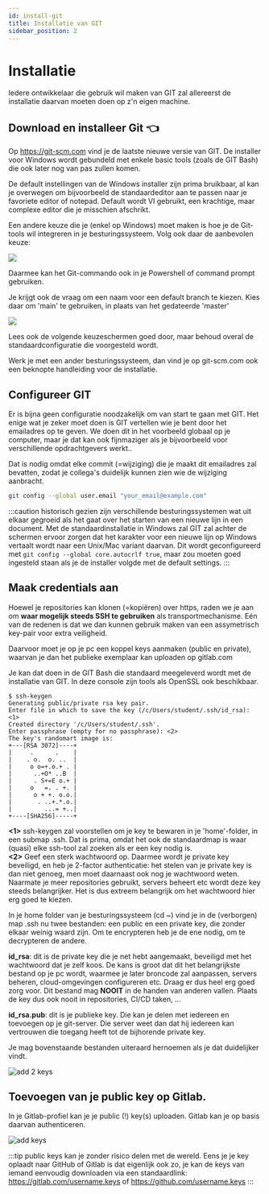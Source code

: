 ```yaml
---
id: install-git
title: Installatie van GIT
sidebar_position: 2
---
```


# Installatie


Iedere ontwikkelaar die gebruik wil maken van GIT zal allereerst de installatie daarvan moeten doen op z'n eigen machine.

## Download en installeer Git 👈

Op https://git-scm.com vind je de laatste nieuwe versie van GIT. De installer voor Windows wordt gebundeld met enkele basic tools (zoals de GIT Bash) die ook later nog van pas zullen komen.

De default instellingen van de Windows installer zijn prima bruikbaar, al kan je overwegen om bijvoorbeeld de standaardeditor aan te passen naar je favoriete editor of notepad. Default wordt VI gebruikt, een krachtige, maar complexe editor die je misschien afschrikt.

Een andere keuze die je (enkel op Windows) moet maken is hoe je de Git-tools wil integreren in je besturingssysteem. Volg ook daar de aanbevolen keuze:
<p align="center" width="900">

![](/img/git/gitinstallerpath.png)

</p>

Daarmee kan het Git-commando ook in je Powershell of command prompt gebruiken. 

Je krijgt ook de vraag om een naam voor een default branch te kiezen. Kies daar om 'main' te gebruiken, in plaats van het gedateerde 'master'

<p align="center" width="900">

![](/img/git/git-install-default-branch.png)

</p>



Lees ook de volgende keuzeschermen goed door, maar behoud overal de standaardconfiguratie die voorgesteld wordt.

Werk je met een ander besturingssysteem, dan vind je op git-scm.com ook een beknopte handleiding voor de installatie.

## Configureer GIT 

Er is bijna geen configuratie noodzakelijk om van start te gaan met GIT. Het enige wat je zeker moet doen is GIT vertellen wie je bent door het emailadres op te geven. 
We doen dit in het voorbeeld globaal op je computer, maar je dat kan ook fijnmaziger als je bijvoorbeeld voor verschillende opdrachtgevers werkt..

Dat is nodig omdat elke commit (=wijziging) die je maakt dit emailadres zal bevatten, zodat je collega's duidelijk kunnen zien wie de wijziging aanbracht.

```bash
git config --global user.email "your_email@example.com"
```


:::caution
historisch gezien zijn verschillende besturingssystemen wat uit elkaar gegroeid als het gaat over het starten van een nieuwe lijn in een document. Met de standaardinstallatie in Windows zal GIT zal achter de schermen ervoor zorgen dat het karakter voor een nieuwe lijn op Windows vertaalt wordt naar een Unix/Mac variant daarvan. Dit wordt geconfigureerd met `git config --global core.autocrlf true`, maar zou moeten goed ingesteld staan als je de installer volgde met de default settings.
:::

## Maak credentials aan 

Hoewel je repositories kan klonen (=kopiëren) over https, raden we je aan om **waar mogelijk steeds SSH te gebruiken** als transportmechanisme. Eén van de redenen is dat we dan kunnen gebruik maken van een assymetrisch key-pair voor extra veiligheid. 

Daarvoor moet je op je pc een koppel keys aanmaken (public en private), waarvan je dan het publieke exemplaar kan uploaden op gitlab.com

Je kan dat doen in de GIT Bash die standaard meegeleverd wordt met de installatie van GIT. In deze console zijn tools als OpenSSL ook beschikbaar.


```
$ ssh-keygen
Generating public/private rsa key pair.
Enter file in which to save the key (/c/Users/student/.ssh/id_rsa): <1>
Created directory '/c/Users/student/.ssh'.
Enter passphrase (empty for no passphrase): <2>
The key's randomart image is:
+---[RSA 3072]----+
|     .      .    |
|    . o.  o. ..  |
|     o o=+.o.+ . |
|      ..+O* ..B  |
|      . S+=E o.+ |
|     o   =. . +. |
|      o + +. o.o.|
|       . ..+.*.o.|
|         ...= +..|
+----[SHA256]-----+
```

**<1>** ssh-keygen zal voorstellen om je key te bewaren in je 'home'-folder, in een submap .ssh. Dat is prima, omdat het ook de standaardmap is waar (quasi) elke ssh-tool zal zoeken als er een key nodig is. <br/>
**<2>** Geef een sterk wachtwoord op. Daarmee wordt je private key beveiligd, en heb je 2-factor authenticatie: het stelen van je private key is dan niet genoeg, men moet daarnaast ook nog je wachtwoord weten. Naarmate je meer repositories gebruikt, servers beheert etc wordt deze key steeds belangrijker. Het is dus extreem belangrijk om het wachtwoord hier erg goed te kiezen.


In je home folder van je besturingssysteem (cd ~) vind je in de (verborgen) map .ssh nu twee bestanden: een public en een private key, die zonder elkaar weinig waard zijn. Om te encrypteren heb je de ene nodig, om te decrypteren de andere.

__id_rsa__: dit is de private key die je net hebt aangemaakt, beveiligd met het wachtwoord dat je zelf koos. De kans is groot dat dit het belangrijkste bestand op je pc wordt, waarmee je later broncode zal aanpassen, servers beheren, cloud-omgevingen configureren etc. Draag er dus heel erg goed zorg voor. Dit bestand mag **NOOIT** in de handen van anderen vallen. Plaats de key dus ook nooit in repositories, CI/CD taken, ...

__id_rsa.pub__: dit is je publieke key. Die kan je delen met iedereen en toevoegen op je git-server. Die server weet dan dat hij iedereen kan vertrouwen die toegang heeft tot de bijhorende private key.

Je mag bovenstaande bestanden uiteraard hernoemen als je dat duidelijker vindt. 

<p align="center">

![add 2 keys](/img/git/2keys.png)

</p>

## Toevoegen van je public key op Gitlab. 

In je Gitlab-profiel kan je je public (!) key(s) uploaden. Gitlab kan je op basis daarvan authenticeren.

![add keys](/img/git/addkeys.png)



:::tip 
public keys kan je zonder risico delen met de wereld. Eens je je key oplaadt naar GitHub of Gitlab is dat eigenlijk ook zo, je kan de keys van iemand eenvoudig downloaden via een standaardlink:
https://gitlab.com/username.keys of https://github.com/username.keys
:::

